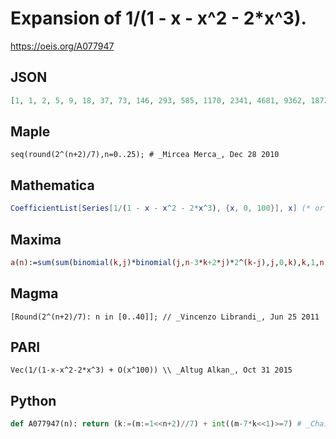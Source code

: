 # Expansion of 1/\(1 \- x \- x^2 \- 2\*x^3\)\.
https://oeis.org/A077947
## JSON
```JSON
[1, 1, 2, 5, 9, 18, 37, 73, 146, 293, 585, 1170, 2341, 4681, 9362, 18725, 37449, 74898, 149797, 299593, 599186, 1198373, 2396745, 4793490, 9586981, 19173961, 38347922, 76695845, 153391689, 306783378, 613566757, 1227133513, 2454267026, 4908534053, 9817068105]
```
## Maple
```Maple
seq(round(2^(n+2)/7),n=0..25); # _Mircea Merca_, Dec 28 2010
```
## Mathematica
```Mathematica
CoefficientList[Series[1/(1 - x - x^2 - 2*x^3), {x, 0, 100}], x] (* or *) LinearRecurrence[{1, 1, 2}, {1, 1, 2}, 70] (* _Vladimir Joseph Stephan Orlovsky_, Jun 28 2011 *)
```
## Maxima
```Maxima
a(n):=sum(sum(binomial(k,j)*binomial(j,n-3*k+2*j)*2^(k-j),j,0,k),k,1,n); /* _Vladimir Kruchinin_, Sep 07 2010 */
```
## Magma
```Magma
[Round(2^(n+2)/7): n in [0..40]]; // _Vincenzo Librandi_, Jun 25 2011
```
## PARI
```PARI
Vec(1/(1-x-x^2-2*x^3) + O(x^100)) \\ _Altug Alkan_, Oct 31 2015
```
## Python
```Python
def A077947(n): return (k:=(m:=1<<n+2)//7) + int((m-7*k<<1)>=7) # _Chai Wah Wu_, Jan 21 2023
```
